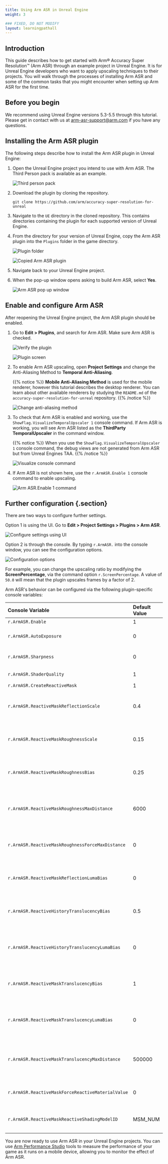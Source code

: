 ```yaml
---
title: Using Arm ASR in Unreal Engine
weight: 3

### FIXED, DO NOT MODIFY
layout: learningpathall
---
```



## Introduction

This guide describes how to get started with Arm&reg; Accuracy Super Resolution™ (Arm ASR) through an example project in Unreal Engine. It is for Unreal Engine developers who want to apply upscaling techniques to their projects. You will walk through the processes of installing Arm ASR and some of the common tasks that you might encounter when setting up Arm ASR for the first time.

## Before you begin

We recommend using Unreal Engine versions 5.3-5.5 through this tutorial. Please get in contact with us at arm-asr-support@arm.com if you have any questions.

## Installing the Arm ASR plugin

The following steps describe how to install the Arm ASR plugin in Unreal Engine:

1. Open the Unreal Engine project you intend to use with Arm ASR. The Third Person pack is available as an example.

    ![Third person pack](images/third_person_pack.png "Third person pack")

2. Download the plugin by cloning the repository.

    ```
    git clone https://github.com/arm/accuracy-super-resolution-for-unreal
    ```

3. Navigate to the `UE` directory in the cloned repository. This contains directories containing the plugin for each supported version of Unreal Engine.

4. From the directory for your version of Unreal Engine, copy the Arm ASR plugin into the `Plugins` folder in the game directory.

    ![Plugin folder](images/plugin_folder.png "Plugin folder")

    ![Copied Arm ASR plugin](images/copied_arm_asr_plugin.png "Copied Arm ASR plugin")

5. Navigate back to your Unreal Engine project.

6. When the pop-up window opens asking to build Arm ASR, select **Yes**.

    ![Arm ASR pop up window](images/asr_popup.png "Arm ASR pop up window")

## Enable and configure Arm ASR

After reopening the Unreal Engine project, the Arm ASR plugin should be enabled.

1. Go to **Edit > Plugins**, and search for Arm ASR. Make sure Arm ASR is checked.

    ![Verify the plugin](images/verify_plugin.png "Verify the plugin")

    ![Plugin screen](images/plugin_screen.png "Plugin screen")

1. To enable Arm ASR upscaling, open **Project Settings** and change the Anti-Aliasing Method to **Temporal Anti-Aliasing**.

   {{% notice %}}
   **Mobile Anti-Aliasing Method** is used for the mobile renderer, however this tutorial describes the desktop renderer. You can learn about other available renderers by studying the `README.md` of the `accuracy-super-resolution-for-unreal` repository.
    {{% /notice %}}

    ![Change anti-aliasing method](images/change_anti_aliasing_method.png "Change anti-aliasing method")

1. To check that Arm ASR is enabled and working, use the `ShowFlag.VisualizeTemporalUpscaler 1` console command. If Arm ASR is working, you will see Arm ASR listed as the **ThirdParty TemporalUpscaler** in the command window.

   {{% notice %}}
   When you use the `ShowFlag.VisualizeTemporalUpscaler 1` console command, the debug views are not generated from Arm ASR but from Unreal Engines TAA.
   {{% /notice %}}

    ![Visualize console command](images/visualise_console_command.png "Visualize console command")

1. If Arm ASR is not shown here, use the `r.ArmASR.Enable 1` console command to enable upscaling.

    ![Arm ASR.Enable 1 command](images/arm_asr_enable_command.png "ArmASR.Enable 1 command")

## Further configuration {.section}

There are two ways to configure further settings.

Option 1 is using the UI. Go to **Edit > Project Settings > Plugins > Arm ASR**.

![Configure settings using UI](images/ui_settings.png "Configure settings using UI")

Option 2 is through the console. By typing `r.ArmASR.` into the console window, you can see the configuration options.

![Configuration options](images/configuration_options.png "Configuration options")

For example, you can change the upscaling ratio by modifying the **ScreenPercentage**, via the command option `r.ScreenPercentage`. A value of `50.0` will mean that the plugin upscales frames by a factor of 2.

Arm ASR's behavior can be configured via the following plugin-specific console variables:

|Console Variable                                   | Default Value | Value Range | Details                                                                                                |
|:------------------------------------------------- | :------------ | :---------- | :----------------------------------------------------------------------------------------------------- |
|`r.ArmASR.Enable`                                  | 1             | 0, 1        | Enable / disable Arm ASR.                                                    |
|`r.ArmASR.AutoExposure`                            | 0             | 0, 1        | Set to 1 to use Arm ASR’s own auto-exposure, otherwise the engine’s auto-exposure value is used.       |
|`r.ArmASR.Sharpness`                               | 0             | 0-1         | If greater than 0 this enables Robust Contrast Adaptive Sharpening Filter to sharpen the output image. |
|`r.ArmASR.ShaderQuality`                           | 1             | 1, 2, 3     | Select shader quality preset: 1 - Quality, 2 - Balanced, 3 - Performance.                              |
|`r.ArmASR.CreateReactiveMask`                      | 1             | 0-1         | Create the reactive mask.                                                                |
|`r.ArmASR.ReactiveMaskReflectionScale`             | 0.4           | 0-1         | Range from 0.0 to 1.0, scales the Unreal Engine reflection contribution to the reactive mask, which can be used to control the amount of aliasing on reflective surfaces. |
|`r.ArmASR.ReactiveMaskRoughnessScale`              | 0.15          | 0-1         | Range from 0.0 to 1.0, scales the GBuffer roughness to provide a fallback value for the reactive mask when screenspace & planar reflections are disabled or don't affect a pixel. |
|`r.ArmASR.ReactiveMaskRoughnessBias`               | 0.25          | 0-1         | Range from 0.0 to 1.0, biases the reactive mask value when screenspace/planar reflections are weak with the GBuffer roughness to account for reflection environment captures. |
|`r.ArmASR.ReactiveMaskRoughnessMaxDistance`        | 6000          | -           | Maximum distance in world units for using material roughness to contribute to the reactive mask, the maximum of this value and View.FurthestReflectionCaptureDistance will be used. |
|`r.ArmASR.ReactiveMaskRoughnessForceMaxDistance`   | 0             | -           | Enable to force the maximum distance in world units for using material roughness to contribute to the reactive mask rather than using View.FurthestReflectionCaptureDistance. |
|`r.ArmASR.ReactiveMaskReflectionLumaBias`          | 0             | 0-1         | Range from 0.0 to 1.0, biases the reactive mask by the luminance of the reflection. Use to balance aliasing against ghosting on brightly lit reflective surfaces. |
|`r.ArmASR.ReactiveHistoryTranslucencyBias`         | 0.5           | 0-1         | Range from 0.0 to 1.0, scales how much translucency suppresses history via the reactive mask. Higher values will make translucent materials more reactive which can reduce smearing. |
|`r.ArmASR.ReactiveHistoryTranslucencyLumaBias`     | 0             | 0-1         | Range from 0.0 to 1.0, biases how much the translucency suppresses history via the reactive mask by the luminance of the transparency. Higher values will make bright translucent materials more reactive which can reduce smearing. |
|`r.ArmASR.ReactiveMaskTranslucencyBias`            | 1             | 0-1         | Range from 0.0 to 1.0, scales how much contribution translucency makes to the reactive mask. Higher values will make translucent materials more reactive which can reduce smearing. |
|`r.ArmASR.ReactiveMaskTranslucencyLumaBias`        | 0             | 0-1         | Range from 0.0 to 1.0, biases the translucency contribution to the reactive mask by the luminance of the transparency. Higher values will make bright translucent materials more reactive which can reduce smearing. |
|`r.ArmASR.ReactiveMaskTranslucencyMaxDistance`     | 500000        | -           | Maximum distance in world units for using translucency to contribute to the reactive mask. This is a way to remove sky-boxes and other back-planes from the reactive mask, at the expense of nearer translucency not being reactive. |
|`r.ArmASR.ReactiveMaskForceReactiveMaterialValue`  | 0             | 0, 1        | Force the reactive mask value for Reactive Shading Model materials, when > 0 this value can be used to override the value supplied in the Material Graph. |
|`r.ArmASR.ReactiveMaskReactiveShadingModelID`      | MSM_NUM       | -           | Treat the specified shading model as reactive, taking the CustomData0.x value as the reactive value to write into the mask. |


You are now ready to use Arm ASR in your Unreal Engine projects. You can use [Arm Performance Studio](https://developer.arm.com/Tools%20and%20Software/Arm%20Performance%20Studio) tools to measure the performance of your game as it runs on a mobile device, allowing you to monitor the effect of Arm ASR.
